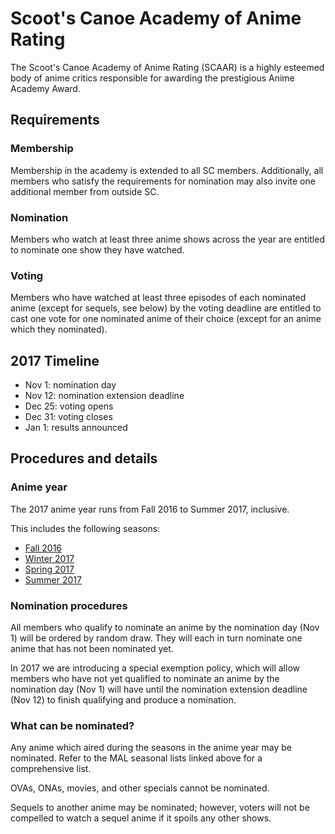 Scoot's Canoe Academy of Anime Rating
=====================================

The Scoot's Canoe Academy of Anime Rating (SCAAR) is a highly esteemed body of anime critics responsible for awarding the prestigious Anime Academy Award.

Requirements
------------

### Membership

Membership in the academy is extended to all SC members. Additionally, all members who satisfy the requirements for nomination may also invite one additional member from outside SC.

### Nomination

Members who watch at least three anime shows across the year are entitled to nominate one show they have watched.

### Voting

Members who have watched at least three episodes of each nominated anime (except for sequels, see below) by the voting deadline are entitled to cast one vote for one nominated anime of their choice (except for an anime which they nominated).

2017 Timeline
-------------

  - Nov 1: nomination day
  - Nov 12: nomination extension deadline
  - Dec 25: voting opens
  - Dec 31: voting closes
  - Jan 1: results announced

Procedures and details
----------------------

### Anime year

The 2017 anime year runs from Fall 2016 to Summer 2017, inclusive.

This includes the following seasons:

  - [Fall 2016](https://myanimelist.net/anime/season/2016/fall)
  - [Winter 2017](https://myanimelist.net/anime/season/2017/winter)
  - [Spring 2017](https://myanimelist.net/anime/season/2017/winter)
  - [Summer 2017](https://myanimelist.net/anime/season/2017/summer)

### Nomination procedures

All members who qualify to nominate an anime by the nomination day (Nov 1) will be ordered by random draw. They will each in turn nominate one anime that has not been nominated yet.

In 2017 we are introducing a special exemption policy, which will allow members who have not yet qualified to nominate an anime by the nomination day (Nov 1) will have until the nomination extension deadline (Nov 12) to finish qualifying and produce a nomination.

### What can be nominated?

Any anime which aired during the seasons in the anime year may be nominated. Refer to the MAL seasonal lists linked above for a comprehensive list.

OVAs, ONAs, movies, and other specials cannot be nominated.

Sequels to another anime may be nominated; however, voters will not be compelled to watch a sequel anime if it spoils any other shows.
